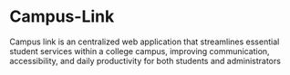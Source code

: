 # Campus-Link
Campus link is an  centralized web application that streamlines essential student services within a college campus, improving communication, accessibility, and daily productivity for both students and administrators

